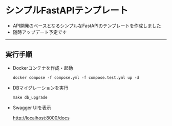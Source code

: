  # シンプルFastAPIテンプレート

- API開発のベースとなるシンプルなFastAPIのテンプレートを作成しました
- 随時アップデート予定です

---

## 実行手順

- Dockerコンテナを作成・起動

    ```shell
    docker compose -f compose.yml -f compose.test.yml up -d
    ```
  
- DBマイグレーションを実行

    ```shell
    make db_upgrade
    ```

- Swagger UIを表示

    [http://localhost:8000/docs](http://localhost:8000/docs)
